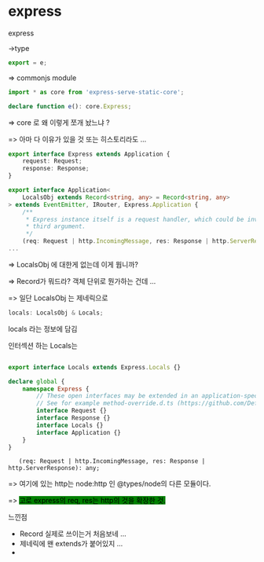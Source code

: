 # express

express

\->type

```typescript
export = e;
```

\=> commonjs module



```typescript
import * as core from 'express-serve-static-core';

declare function e(): core.Express;
```

\=> core 로 왜 이렇게 쪼개 놨느냐 ?

\=> 아마 다 이유가 있을 것 또는 히스토리라도 ...

```typescript
export interface Express extends Application {
    request: Request;
    response: Response;
}
```



```typescript
export interface Application<
    LocalsObj extends Record<string, any> = Record<string, any>
> extends EventEmitter, IRouter, Express.Application {
    /**
     * Express instance itself is a request handler, which could be invoked without
     * third argument.
     */
    (req: Request | http.IncomingMessage, res: Response | http.ServerResponse): any;
...
```

\=> LocalsObj 에 대한게 없는데 이게 뭡니까?



\=> Record가 뭐드라? 객체 단위로 뭔가하는 건데 ...



\=> 일단 LocalsObj 는 제네릭으로&#x20;

```typescript
locals: LocalsObj & Locals;
```

locals 라는 정보에 담김

인터섹션 하는 Locals는

```typescript

export interface Locals extends Express.Locals {}
```

```typescript
declare global {
    namespace Express {
        // These open interfaces may be extended in an application-specific manner via declaration merging.
        // See for example method-override.d.ts (https://github.com/DefinitelyTyped/DefinitelyTyped/blob/master/types/method-override/index.d.ts)
        interface Request {}
        interface Response {}
        interface Locals {}
        interface Application {}
    }
}

```

```
   (req: Request | http.IncomingMessage, res: Response | http.ServerResponse): any;
```

\=> 여기에 있는 http는 node:http 인 @types/node의 다른 모듈이다.

\=> <mark style="background-color:green;">고로 express의 req, res는 http의 것을 확장한 것.</mark>



느낀점&#x20;

* Record 실제로 쓰이는거 처음보네 ...
* 제네릭에 왠 extends가 붙어있지 ...
*







